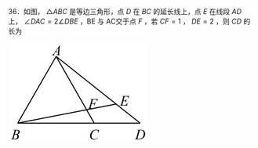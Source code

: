 36．如图， $\triangle A B C$ 是等边三角形，点 $D$ 在 $B C$ 的延长线上，点 $E$ 在线段 $A D$ 上， $\angle D A C { = } 2 \angle D B E$ ，BE 与 AC交于点 $F$ ，若 $C F { = } 1$ ， $D E = 2$ ，则 $C D$ 的长为

![](<../../qs_image_DB/专题1-6_二倍角的解题策略：倍半角模型与绝配角（解析版）_/84660590b29a95d8c0c89efc1257da4ea9d5b7772096f09960ca5675be43b303.jpg>)
